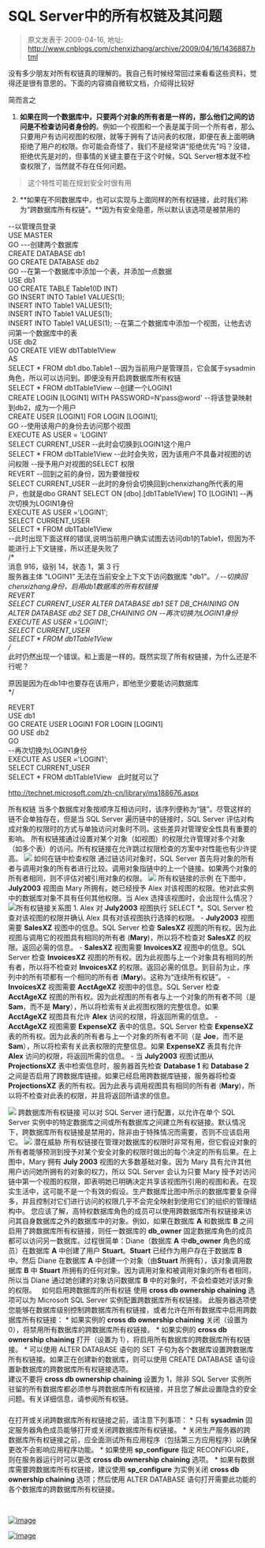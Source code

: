 # SQL Server中的所有权链及其问题 
> 原文发表于 2009-04-16, 地址: http://www.cnblogs.com/chenxizhang/archive/2009/04/16/1436887.html 


没有多少朋友对所有权链真的理解的。我自己有时候经常回过来看看这些资料，觉得还是很有意思的。下面的内容摘自微软文档，介绍得比较好

 简而言之

 1. **如果在同一个数据库中，只要两个对象的所有者是一样的，那么他们之间的访问是不检查访问者身份的**。例如一个视图和一个表是属于同一个所有者，那么只要用户有访问视图的权限，就等于拥有了访问表的权限，即便在表上面明确拒绝了用户的权限。你可能会奇怪了，我们不是经常讲“拒绝优先”吗？没错，拒绝优先是对的，但事情的关键主要在于这个时候，SQL Server根本就不检查权限了，当然就不存在任何问题。

 
>  这个特性可能在规划安全时很有用
> 
> 

 2. **如果在不同数据库中，也可以实现与上面同样的所有权链接，此时我们称为“跨数据库所有权链”。**因为有安全隐患，所以默认该选项是被禁用的

 --以管理员登录  
USE MASTER  
GO ---创建两个数据库  
CREATE DATABASE db1  
GO CREATE DATABASE db2  
GO --在第一个数据库中添加一个表，并添加一点数据  
USE db1  
GO CREATE TABLE Table1(ID INT)  
GO INSERT INTO Table1 VALUES(1);  
INSERT INTO Table1 VALUES(1);  
INSERT INTO Table1 VALUES(1);  
INSERT INTO Table1 VALUES(1); --在第二个数据库中添加一个视图，让他去访问第一个数据库中的表  
USE db2  
GO CREATE VIEW db1Table1View  
AS  
SELECT * FROM db1.dbo.Table1 --因为当前用户是管理员，它会属于sysadmin角色，所以可以访问到。即便没有开启跨数据库所有权链  
SELECT * FROM db1Table1View --创建一个LOGIN1  
CREATE LOGIN [LOGIN1] WITH PASSWORD=N'pass@word' --将该登录映射到db2，成为一个用户  
CREATE USER [LOGIN1] FOR LOGIN [LOGIN1];  
GO --使用该用户的身份去访问那个视图  
EXECUTE AS USER = 'LOGIN1'  
SELECT CURRENT\_USER --此时会切换到LOGIN1这个用户  
SELECT * FROM db1Table1View --此时会失败，因为该用户不具备对视图的访问权限 --授予用户对视图的SELECT 权限  
REVERT --回到之前的身份，因为要做授权  
SELECT CURRENT\_USER --此时的身份会切换回到chenxizhang所代表的用户，也就是dbo GRANT SELECT ON [dbo].[db1Table1View] TO [LOGIN1] --再次切换为LOGIN1身份  
EXECUTE AS USER ='LOGIN1';  
SELECT CURRENT\_USER  
SELECT * FROM db1Table1View  
--此时出现下面这样的错误,说明当前用户确实试图去访问db1的Table1，但因为不能进行上下文链接，所以还是失败了  
/*  
消息 916，级别 14，状态 1，第 3 行  
服务器主体 "LOGIN1" 无法在当前安全上下文下访问数据库 "db1"。 */ --切换回chenxizhang身份，启用db1数据库的所有权链接  
REVERT  
SELECT CURRENT\_USER ALTER DATABASE db1 SET DB\_CHAINING ON  
ALTER DATABASE db2 SET DB\_CHAINING ON --再次切换为LOGIN1身份  
EXECUTE AS USER ='LOGIN1';  
SELECT CURRENT\_USER  
SELECT * FROM db1Table1View  
/*  
此时仍然出现一个错误。和上面是一样的。既然实现了所有权链接，为什么还是不行呢？

 原因是因为在db1中也要存在该用户，即他至少要能访问数据库  
*/ 

 REVERT  
USE db1  
GO CREATE USER LOGIN1 FOR LOGIN [LOGIN1]  
GO USE db2  
GO  
--再次切换为LOGIN1身份  
EXECUTE AS USER ='LOGIN1';  
SELECT CURRENT\_USER  
SELECT * FROM db1Table1View   此时就可以了  

 <http://technet.microsoft.com/zh-cn/library/ms188676.aspx>

 所有权链 当多个数据库对象按顺序互相访问时，该序列便称为“链”。尽管这样的链不会单独存在，但是当 SQL Server 遍历链中的链接时，SQL Server 评估对构成对象的权限时的方式与单独访问对象时不同。这些差异对管理安全性具有重要的影响。 所有权链接通过设置对某个对象（如视图）的权限允许管理对多个对象（如多个表）的访问。所有权链接在允许跳过权限检查的方案中对性能也有少许提高。 ![](http://i.technet.microsoft.com/Global/Images/clear.gif) 如何在链中检查权限  通过链访问对象时，SQL Server 首先将对象的所有者与调用对象的所有者进行比较。调用对象指链中的上一个链接。如果两个对象的所有者相同，则不评估对被引用对象的权限。 ![](http://i.technet.microsoft.com/Global/Images/clear.gif) 所有权链接的示例  在下图中，**July2003** 视图由 Mary 所拥有。她已经授予 Alex 对该视图的权限。他对此实例中的数据库对象不具有任何其他权限。当 Alex 选择该视图时，会出现什么情况？ ![所有权链接关系图](http://i.technet.microsoft.com/ms188676.4febbb15-80ee-4635-8282-2f25dc28e709(zh-cn,SQL.100).gif) 1. Alex 对 **July2003** 视图执行 SELECT *。SQL Server 检查对该视图的权限并确认 Alex 具有对该视图执行选择的权限。 - **July2003** 视图需要 **SalesXZ** 视图中的信息。SQL Server 检查 **SalesXZ** 视图的所有权。因为此视图与调用它的视图具有相同的所有者 (**Mary**)，所以将不检查对 **SalesXZ** 的权限。返回必需的信息。 - **SalesXZ** 视图需要 **InvoicesXZ** 视图中的信息。SQL Server 检查 **InvoicesXZ** 视图的所有权。因为此视图与上一个对象具有相同的所有者，所以将不检查对 **InvoicesXZ** 的权限。返回必需的信息。到目前为止，序列中的所有项都有一个相同的所有者 (**Mary**)。这称为“连续所有权链”。 - **InvoicesXZ** 视图需要 **AcctAgeXZ** 视图中的信息。SQL Server 检查 **AcctAgeXZ** 视图的所有权。因为此视图的所有者与上一个对象的所有者不同（是 **Sam**，而不是 **Mary**），所以将检索有关此视图权限的完整信息。如果 **AcctAgeXZ** 视图具有允许 **Alex** 访问的权限，将返回所需的信息。 - **AcctAgeXZ** 视图需要 **ExpenseXZ** 表中的信息。SQL Server 检查 **ExpenseXZ** 表的所有权。因为此表的所有者与上一个对象的所有者不同（是 **Joe**，而不是 **Sam**），所以将检索有关此表权限的完整信息。如果 **ExpenseXZ** 表具有允许 **Alex** 访问的权限，将返回所需的信息。 - 当 **July2003** 视图试图从 **ProjectionsXZ** 表中检索信息时，服务器首先检查 **Database 1** 和 **Database 2** 之间是否启用了跨数据库链接。如果已经启用跨数据库链接，服务器将检查 **ProjectionsXZ** 表的所有权。因为此表与调用视图具有相同的所有者 (**Mary**)，所以将不检查对此表的权限，并且将返回所请求的信息。

 ![](http://i.technet.microsoft.com/Global/Images/clear.gif) 跨数据库所有权链接  可以对 SQL Server 进行配置，以允许在单个 SQL Server 实例中的特定数据库之间或所有数据库之间建立所有权链接。默认情况下，跨数据库所有权链接是禁用的，除非由于特殊情况而需要，否则不应该启用它。 ![](http://i.technet.microsoft.com/Global/Images/clear.gif) 潜在威胁  所有权链接在管理对数据库的权限时非常有用，但它假设对象的所有者能够预测到授予对某个安全对象的权限时做出的每个决定的所有后果。在上图中，Mary 拥有 **July 2003** 视图的大多数基础对象。因为 Mary 具有允许其他用户访问她所拥有的对象的权力，所以 SQL Server 会认为只要 Mary 授予对访问链中第一个视图的权限，即表明她已明确决定共享该视图所引用的视图和表。在现实生活中，这可能不是一个有效的假设。生产数据库比图中所示的数据库要复杂得多，并且控制对它们进行访问的权限几乎不会完全映射到使用它们的组织的管理结构中。 您应该了解，高特权数据库角色的成员可以使用跨数据库所有权链接来访问其自身数据库之外的数据库中的对象。例如，如果在数据库 **A** 和数据库 **B** 之间启用了跨数据库所有权链接，则任一数据库的 **db\_owner** 固定数据库角色的成员都可以访问另一数据库。过程很简单：Diane（数据库 **A** 中**db\_owner** 角色的成员）在数据库 **A** 中创建了用户 **Stuart**。**Stuart** 已经作为用户存在于数据库 **B** 中。然后 Diane 在数据库 **A** 中创建一个对象（由**Stuart** 所拥有），该对象调用数据库 **B** 中 **Stuart** 所拥有的任何对象。因为调用对象和被调用对象的所有者相同，所以当 Diane 通过她创建的对象访问数据库 **B** 中的对象时，不会检查她对该对象的权限。   如何启用跨数据库的所有权链 使用 **cross db ownership chaining** 选项可以为 Microsoft SQL Server 实例配置跨数据库所有权链接。 此服务器选项使您能够在数据库级别控制跨数据库所有权链接，或者允许在所有数据库中启用跨数据库所有权链接： * 如果实例的 **cross db ownership chaining** 关闭（设置为 0），将禁用所有数据库的跨数据库所有权链接。 * 如果实例的 **cross db ownership chaining** 打开（设置为 1），将启用所有数据库的跨数据库所有权链接。 * 可以使用 ALTER DATABASE 语句的 SET 子句为各个数据库设置跨数据库所有权链接。如果正在创建新的数据库，则可以使用 CREATE DATABASE 语句设置新数据库的跨数据库所有权链接选项。   
建议不要将 **cross db ownership chaining** 设置为 1，除非 SQL Server 实例所驻留的所有数据库都必须参与跨数据库所有权链接，并且您了解此设置隐含的安全问题。有关详细信息，请参阅所有权链。

 ### 

 在打开或关闭跨数据库所有权链接之前，请注意下列事项： * 只有 **sysadmin** 固定服务器角色成员能够打开或关闭跨数据库所有权链接。 * 关闭生产服务器的跨数据库所有权链接之前，应全面测试所有应用程序（包括第三方应用程序）以确保更改不会影响应用程序功能。 * 如果使用 **sp\_configure** 指定 RECONFIGURE，则在服务器运行时可以更改 **cross db ownership chaining** 选项。 * 如果有数据库需要跨数据库所有权链接，建议使用 **sp\_configure** 为实例关闭 **cross db ownership chaining** 选项；然后使用 ALTER DATABASE 语句打开需要此功能的各个数据库的跨数据库所有权链接。

   

 [![image](http://images.cnblogs.com/cnblogs_com/chenxizhang/WindowsLiveWriter/SQLServer_6C61/image_thumb.png "image")](http://images.cnblogs.com/cnblogs_com/chenxizhang/WindowsLiveWriter/SQLServer_6C61/image_2.png) 

 [![image](http://images.cnblogs.com/cnblogs_com/chenxizhang/WindowsLiveWriter/SQLServer_6C61/image_thumb_1.png "image")](http://images.cnblogs.com/cnblogs_com/chenxizhang/WindowsLiveWriter/SQLServer_6C61/image_4.png)



























































































